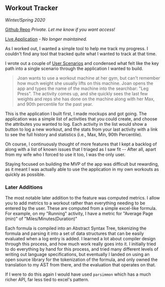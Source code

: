 ## Workout Tracker

*Winter/Spring 2020*

[Github Repo](https://github.com/JakeThurman/jake-workouts) *Private. Let me know if you want access!*

[Live Application](https://jake-workouts.web.app/) - *No longer maintained.*


As I worked out, I wanted a simple tool to help me track my progress. I couldn't find any tool that tracked quite what I wanted to track at that time.

I wrote out a couple of [User Scenarios](https://www.interaction-design.org/literature/topics/user-scenarios) and condensed what felt like the key path into a single scenario through the application I wanted to build.

> Joan wants to use a workout machine at her gym, but can't remember how much weight she usually lifts on this machine.
> Joan opens the app and types the name of the machine into the searchbar: "Leg Press". 
> The activity comes up, and she quickly sees the last few weights and reps she has done on the machine along with her Max, and 90th percentile for the past year.

This is the application I built first, I made mockups and got going. 
The application was a simple list of activities that you could create, and choose the attributes you wanted to log. Each activity in the list would show a button to log a new workout, and the stats from your last activity with a link to see the full history and statistics (i.e., Max, Min, 90th Percentile).

Oh course, I continuously thought of more features that I kept a backlog of along with a list of known issues that I triaged as I saw fit -- After all, apart from my wife who I forced to use it too, I was the only user.

Staying focused on building the MVP of the app was difficult but rewarding, as it meant I was actually able to use the application in my own workouts as quickly as possible.

### Later Additions

The most notable later addition to the feature was computed metrics.
I allow you to add metrics to a workout rather than everything needing to be entered by the user. 
These are computed from a simple excel-like formula.
For example, on my "Running" activity, I have a metric for "Average Page (min)" of "Miles/Minutes(Duration)"

Each formula is compiled into an Abstract Syntax Tree, tokenizing the formula and parsing it into a set of data structures that can be easily evaluated when a log entry is added. 
I learned a lot about compiler design through this process, and how much work really goes into it.
I initially tried to do everything by hand for this process, and tried many different levels of writing out language specifications, but eventually I landed on using an open source library for the tokenization of the formula, and only owned the translation to my AST from there, and the evaluation that operates on that.

If I were to do this again I would have used `parsimmon` which has a much richer API, far less tied to excel's pattern.

